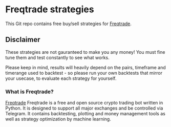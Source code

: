 # Freqtrade strategies

This Git repo contains free buy/sell strategies for [Freqtrade](https://github.com/freqtrade/freqtrade).

## Disclaimer

These strategies are not gauranteed to make you any money! You must fine tune them and test constantly to see what works.

Please keep in mind, results will heavily depend on the pairs, timeframe and timerange used to backtest - so please run your own backtests that mirror your usecase, to evaluate each strategy for yourself.

### What is Freqtrade?

[Freqtrade](https://github.com/freqtrade/freqtrade) Freqtrade is a free and open source crypto trading bot written in Python.
It is designed to support all major exchanges and be controlled via Telegram. It contains backtesting, plotting and money management tools as well as strategy optimization by machine learning.


